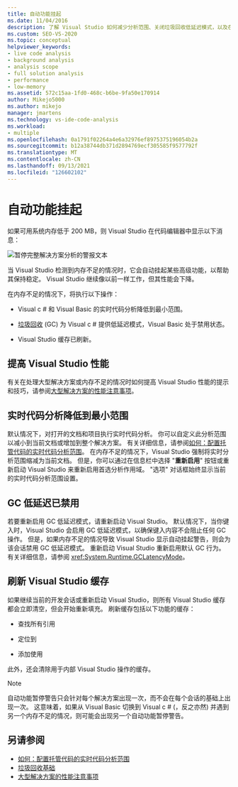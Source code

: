 ```yaml
---
title: 自动功能挂起
ms.date: 11/04/2016
description: 了解 Visual Studio 如何减少分析范围、关闭垃圾回收低延迟模式，以及在系统内存有限时刷新缓存。
ms.custom: SEO-VS-2020
ms.topic: conceptual
helpviewer_keywords:
- live code analysis
- background analysis
- analysis scope
- full solution analysis
- performance
- low-memory
ms.assetid: 572c15aa-1fd0-468c-b6be-9fa50e170914
author: Mikejo5000
ms.author: mikejo
manager: jmartens
ms.technology: vs-ide-code-analysis
ms.workload:
- multiple
ms.openlocfilehash: 0a1791f02264a4e6a32976ef8975375196054b2a
ms.sourcegitcommit: b12a38744db371d2894769ecf305585f9577792f
ms.translationtype: MT
ms.contentlocale: zh-CN
ms.lasthandoff: 09/13/2021
ms.locfileid: "126602102"
---
```

# <a name="automatic-feature-suspension"></a>自动功能挂起

如果可用系统内存低于 200 MB，则 Visual Studio 在代码编辑器中显示以下消息：

![暂停完整解决方案分析的警报文本](../code-quality/media/fsa_alert.png)

当 Visual Studio 检测到内存不足的情况时，它会自动挂起某些高级功能，以帮助其保持稳定。 Visual Studio 继续像以前一样工作，但其性能会下降。

在内存不足的情况下，将执行以下操作：

- Visual c # 和 Visual Basic 的实时代码分析降低到最小范围。

- [垃圾回收](/dotnet/standard/garbage-collection/index) (GC) 为 Visual c # 提供低延迟模式，Visual Basic 处于禁用状态。

- Visual Studio 缓存已刷新。

## <a name="improve-visual-studio-performance"></a>提高 Visual Studio 性能

有关在处理大型解决方案或内存不足的情况时如何提高 Visual Studio 性能的提示和技巧，请参阅[大型解决方案的性能注意事项](https://github.com/dotnet/roslyn/blob/master/docs/wiki/Performance-considerations-for-large-solutions.md)。

## <a name="live-code-analysis-is-reduced-to-minimal-scope"></a>实时代码分析降低到最小范围

默认情况下，对打开的文档和项目执行实时代码分析。 你可以自定义此分析范围以减小到当前文档或增加到整个解决方案。 有关详细信息，请参阅[如何：配置托管代码的实时代码分析范围](./configure-live-code-analysis-scope-managed-code.md)。 在内存不足的情况下，Visual Studio 强制将实时分析范围缩减为当前文档。 但是，你可以通过在信息栏中选择 "**重新启用**" 按钮或重新启动 Visual Studio 来重新启用首选分析作用域。 "选项" 对话框始终显示当前的实时代码分析范围设置。

## <a name="gc-low-latency-disabled"></a>GC 低延迟已禁用

若要重新启用 GC 低延迟模式，请重新启动 Visual Studio。 默认情况下，当你键入时，Visual Studio 会启用 GC 低延迟模式，以确保键入内容不会阻止任何 GC 操作。 但是，如果内存不足的情况导致 Visual Studio 显示自动挂起警告，则会为该会话禁用 GC 低延迟模式。 重新启动 Visual Studio 重新启用默认 GC 行为。 有关详细信息，请参阅 <xref:System.Runtime.GCLatencyMode>。

## <a name="visual-studio-caches-flushed"></a>刷新 Visual Studio 缓存

如果继续当前的开发会话或重新启动 Visual Studio，则所有 Visual Studio 缓存都会立即清空，但会开始重新填充。 刷新缓存包括以下功能的缓存：

- 查找所有引用

- 定位到

- 添加使用

此外，还会清除用于内部 Visual Studio 操作的缓存。

> [!NOTE]
> 自动功能暂停警告只会针对每个解决方案出现一次，而不会在每个会话的基础上出现一次。 这意味着，如果从 Visual Basic 切换到 Visual c # (，反之亦然) 并遇到另一个内存不足的情况，则可能会出现另一个自动功能暂停警告。

## <a name="see-also"></a>另请参阅

- [如何：配置托管代码的实时代码分析范围](./configure-live-code-analysis-scope-managed-code.md)
- [垃圾回收基础](/dotnet/standard/garbage-collection/fundamentals)
- [大型解决方案的性能注意事项](https://github.com/dotnet/roslyn/blob/master/docs/wiki/Performance-considerations-for-large-solutions.md)
